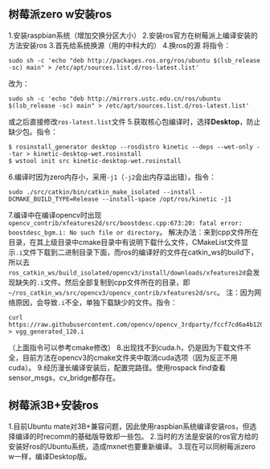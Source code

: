 
## 树莓派zero w安装ros
1.安装raspbian系统（增加交换分区大小）
2.安装ros官方在树莓派上编译安装的方法安装ros
3.首先给系统换源（用的中科大的）
4.换ros的源
将指令：
```
sudo sh -c 'echo "deb http://packages.ros.org/ros/ubuntu $(lsb_release -sc) main" > /etc/apt/sources.list.d/ros-latest.list'
```
改为：
```
sudo sh -c 'echo "deb http://mirrors.ustc.edu.cn/ros/ubuntu $(lsb_release -sc) main" > /etc/apt/sources.list.d/ros-latest.list'
```
或之后直接修改`ros-latest.list`文件
5.获取核心包编译时，选择**Desktop**，防止缺少包。指令：
```
$ rosinstall_generator desktop --rosdistro kinetic --deps --wet-only --tar > kinetic-desktop-wet.rosinstall
$ wstool init src kinetic-desktop-wet.rosinstall
```
6.编译时因为zero内存小，采用`-j1`（`-j2`会出内存溢出错）。指令：
```
sudo ./src/catkin/bin/catkin_make_isolated --install -DCMAKE_BUILD_TYPE=Release --install-space /opt/ros/kinetic -j1
```
7.编译中在编译opencv时出现`opencv_contrib/xfeatures2d/src/boostdesc.cpp:673:20: fatal error: boostdesc_bgm.i: No such file or directory`。
解决办法：来到cpp文件所在目录，在其上级目录中cmake目录中有说明下载什么文件，CMakeList文件显示`.i`文件下载到二进制目录下面，而ros的编译好的文件在catkin_ws的build下，所以去`ros_catkin_ws/build_isolated/opencv3/install/downloads/xfeatures2d`会发现缺失的`.i`文件。然后全部复制到cpp文件所在的目录，即`~/ros_catkin_ws/src/opencv3/opencv_contrib/xfeatures2d/src`。
注：因为网络原因，会导致`.i`不全，单独下载缺少的文件。指令：
```
curl https://raw.githubusercontent.com/opencv/opencv_3rdparty/fccf7cd6a4b12079f73bbfb21745f9babcd4eb1d/vgg_generated_120.i > vgg_generated_120.i
```
（上面指令可以参考cmake修改）
8.出现找不到cuda.h，仍是因为下载文件不全，目前方法在opencv3的cmake文件夹中取消cuda选项（因为反正不用cuda）。
9.经历漫长编译安装后，配置完路径。使用rospack find查看sensor_msgs，cv_bridge都存在。

## 树莓派3B+安装ros
1.目前Ubuntu mate对3B+兼容问题，因此使用raspbian系统编译安装ros，但选择编译的时recomm的基础版导致却一些包。
2.当时的方法是安装的ros官方给的安装好ros的Ubuntu系统，造成mxnet也要重新编译。
3.现在可以同树莓派zero w一样，编译Desktop版。
